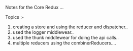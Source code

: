 Notes for the Core Redux ...

Topics :- 

1. creating a store and using the reducer and dispatcher..
2. used the logger middlewear..
3. used the thunk middlewear for doing the api calls..
4. multiple reducers using the combinerReducers....
